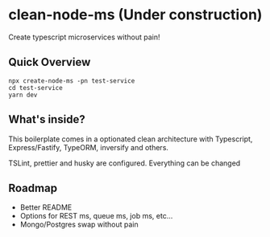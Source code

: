 # clean-node-ms (Under construction)

Create typescript microservices without pain!

## Quick Overview

```
npx create-node-ms -pn test-service
cd test-service
yarn dev
```

## What's inside?

This boilerplate comes in a optionated clean architecture with Typescript, Express/Fastify, TypeORM, inversify and others.

TSLint, prettier and husky are configured. Everything can be changed

## Roadmap

- Better README
- Options for REST ms, queue ms, job ms, etc...
- Mongo/Postgres swap without pain